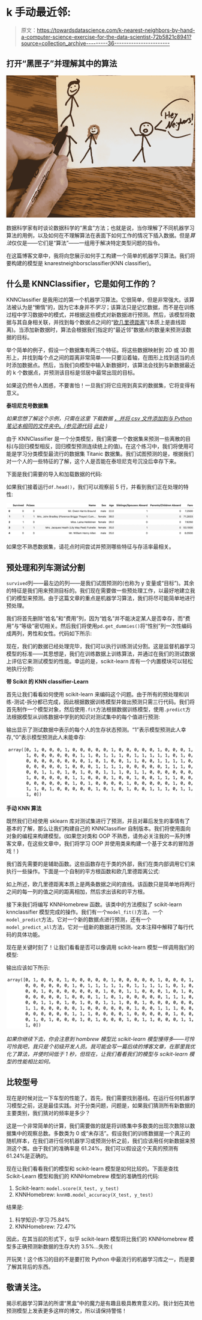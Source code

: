 # k 手动最近邻:

> 原文：<https://towardsdatascience.com/k-nearest-neighbors-by-hand-a-computer-science-exercise-for-the-data-scientist-72b5821c8941?source=collection_archive---------36----------------------->

## 打开“黑匣子”并理解其中的算法

![](img/9a964b0c994215a1b485e6c99491c0de.png)

数据科学家有时谈论数据科学的“黑盒”方法；也就是说，当你理解了不同机器学习算法的用例，以及如何在不理解算法在表面下如何工作的情况下插入数据。但是*算法*仅仅是——它们是“算法”——一组用于解决特定类型问题的指令。

在这篇博客文章中，我将向您展示如何手工构建一个简单的机器学习算法。我们将要构建的模型是 knarestneighborsclassifier(KNN classifier)。

## 什么是 KNNClassifier，它是如何工作的？

KNNClassifier 是我用过的第一个机器学习算法。它很简单，但是非常强大。该算法被认为是“懒惰”的，因为它本身并不*学习*；该算法只是记忆数据，而不是在训练过程中学习数据中的模式，并根据这些模式对新数据进行预测。然后，该模型将数据与其自身相关联，并找到每个数据点之间的“[欧几里德距离](https://en.wikipedia.org/wiki/Euclidean_geometry#:~:text=Euclidean%20geometry%20is%20a%20mathematical,propositions%20(theorems)%20from%20these.)”(本质上是直线距离)。当添加新数据时，算法会根据我们指定的“最近邻”数据点的数量来预测该数据的目标。

举个简单的例子，假设一个数据集有两三个特征。将这些数据映射到 2D 或 3D 图形上，并找到每个点之间的距离非常简单——只要沿着轴，在图形上找到适当的点时添加数据点。然后，当我们向模型中输入新数据时，该算法会找到与新数据最近的 k 个数据点，并预测该目标是邻居中最常出现的目标。

如果这仍然令人困惑，不要害怕！一旦我们将它应用到真实的数据集，它将变得有意义。

**泰坦尼克号数据集**

*如果您想了解这个示例，只需在这里* *下载数据* [*，并将 csv 文件添加到与 Python 笔记本相同的文件夹中。(参见源代码*](https://web.stanford.edu/class/archive/cs/cs109/cs109.1166/stuff/titanic.csv) [*此处*](https://github.com/AndrewSLowe/KNN_from_Scratch) *)*

由于 KNNClassifier 是一个分类模型，我们需要一个数据集来预测一些离散的目标(与回归模型相反，回归模型预测连续统上的值)。在这个练习中，我们将使用可能是学习分类模型最流行的数据集 Titanic 数据集。我们试图预测的是，根据我们对一个人的一些特征的了解，这个人是否能在泰坦尼克号沉没后幸存下来。

下面是我们需要的导入和加载数据的代码:

如果我们接着运行`df.head()`，我们可以观察前 5 行，并看到我们正在处理的特性:

![](img/096d51fb9edeaeab6cd37fcd5a33be52.png)

如果您不熟悉数据集，请花点时间尝试并预测哪些特征与存活率最相关。

## **预处理和列车测试分割**

`survived`列——最左边的列——是我们试图预测的(也称为 y 变量或“目标”)。其余的特征是我们用来预测目标的。我们现在需要做一些预处理工作，以最好地建立我们的模型来预测。由于这篇文章的重点是机器学习算法，我们将尽可能简单地进行预处理。

我们将首先删除“姓名”和“费用”列，因为“姓名”并不能决定某人是否幸存，而“费用”与“等级”密切相关。然后我们将使用`pd.get_dummies()`将“性别”列一次性编码成两列，男性和女性。代码如下所示:

现在，我们的数据已经处理完毕，我们可以执行训练测试分割。这是监督机器学习模型的标准——其思想是，我们在训练数据上训练算法，并通过在我们的测试数据上评估它来测试模型的性能。幸运的是，scikit-learn 库有一个内置模块可以轻松地执行分割:

**带 Scikit 的 KNN classifier-Learn**

首先让我们看看如何使用 scikit-learn 来编码这个问题。由于所有的预处理和训练-测试-拆分都已完成，因此根据数据训练模型并做出预测只需三行代码。我们将首先制作一个模型对象，然后使用`.fit`方法根据数据训练模型，使用`.predict`方法根据模型从训练数据中学到的知识对测试集中的每个值进行预测:

输出显示了测试数据中表示的每个人的生存状态预测。“1”表示模型预测此人幸存,“0”表示模型预测此人未能幸存:

![](img/74ece50420de97a8d855b7cd43f4de8b.png)

**手动 KNN 算法**

既然我们已经使用 sklearn 库对测试集进行了预测，并且对幕后发生的事情有了基本的了解，那么让我们构建自己的 KNNClassifier 自制版本。我们将使用面向对象的编程来构建模型。(如果您对类和 OOP 不熟悉，请务必关注我的一系列博客文章，在这些文章中，我们将学习 OOP 并使用类来构建一个基于文本的冒险游戏！)

我们首先需要的是辅助函数。这些函数存在于类的外部，我们在类内部调用它们来执行一些操作。下面是一个自制的平方根函数和欧几里德距离公式:

如上所述，欧几里德距离本质上是两条数据之间的直线。该函数只是简单地将两行之间的每一列的值之间的距离相加，然后求出该和的平方根。

接下来我们将编写 KNNHomebrew 函数。该类中的方法模拟了 scikit-learn knnclassifier 模型完成的操作。我们有一个`model_fit()`方法，一个`model_predict`方法，它对一个新的数据点进行预测，还有一个`model_predict_all`方法，它对一组新的数据进行预测。文本注释中解释了每行代码的具体功能。

现在是关键时刻了！让我们看看是否可以像调用 scikit-learn 模型一样调用我们的模型:

输出应该如下所示:

![](img/2f5b7bf73c864e9214162411583e0047.png)

*如果你继续下去，你会注意到 hombrew 模型比 scikit-learn 模型慢得多——可怜可怜我吧，我只是个初级开发人员。我可能会写一篇后续的博客文章，在那里我优化了算法，并使时间低于 1 秒，但现在，让我们看看我们的模型与 scikit-learn 模型的性能相比如何。*

## **比较型号**

现在是时候对比一下车型的性能了。首先，我们需要找到基线。在运行任何机器学习模型之前，这是最佳实践。对于分类问题，问题是，如果我们猜测所有新数据的主要类别，我们猜对的频率是多少？

这是一个非常简单的计算，我们需要做的就是将训练集中多数类的出现次数除以数据集中的观察总数。多数类为 0 或“未存活”。假设我们的训练数据是一个真正的随机样本，在我们进行任何机器学习或预测分析之前，我们应该用任何新数据来预测这个类。由于我们的准确率是 61.24%，我们可以假设这个天真的预测有 61.24%是正确的。

现在让我们看看我们的模型和 scikit-learn 模型是如何比较的。下面是查找 Scikit-Learn 模型和我们的 KNNHomebrew 模型的准确性的代码:

1.  Scikit-learn: `model.score(X_test, y_test)`
2.  KNNHomebrew: `knnHB.model_accuracy(X_test, y_test)`

结果是:

1.  科学知识-学习:75.84%
2.  KNNHomebrew: 72.47%

因此，在其当前的形式下，似乎 scikit-learn 模型将比我们的 KNNHomebrew 模型多正确预测新数据的生存大约 3.5%…失败:(

开玩笑！这个练习的目的不是要打败 Python 中最流行的机器学习库之一，而是要了解其背后的东西。

## 敬请关注。

揭示机器学习算法的所谓“黑盒”中的魔力是有趣且极具教育意义的。我计划在其他预测模型上发表更多这样的博文，所以请保持警惕！